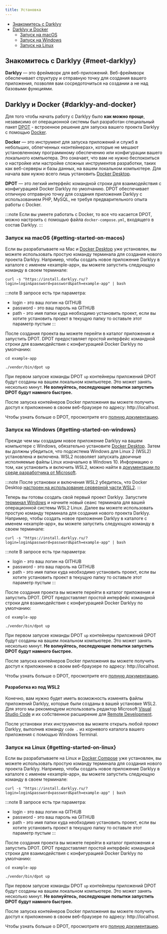 ```yaml
---
title: Установка
---
```

- [Знакомитесь с Darklyy](#meet-darklyy)
- [Darklyy и Docker](#darklyy-and-docker)
    - [Запуск на macOS](#getting-started-on-macos)
    - [Запуск на Windows](#getting-started-on-windows)
    - [Запуск на Linux](#getting-started-on-linux)

## Знакомитесь с Darklyy {#meet-darklyy}

**Darklyy** — это фреймворк для веб-приложений. Веб-фреймворк обеспечивает структуру и отправную точку для создания вашего приложения, позволяя вам сосредоточиться на создании а не над базовыми функциями.

## Darklyy и Docker {#darklyy-and-docker}

Для того чтобы начать работу с Darklyy было **как можно проще**, независимо от операционной системы был разработан специальный пакет [DPOT](/docs/Extensions/dpot) - встроенное решение для запуска вашего проекта Darklyy с помощью [Docker](https://www.docker.com).

**Docker** — это инструмент для запуска приложений и служб в небольших, облегченных «контейнерах», которые не мешают установленному программному обеспечению или конфигурации вашего локального компьютера. Это означает, что вам не нужно беспокоиться о настройке или настройке сложных инструментов разработки, таких как веб-серверы и базы данных, на вашем локальном компьютере. Для начала вам нужно всего лишь установить [Docker Desktop](https://www.docker.com/products/docker-desktop).

**DPOT** — это легкий интерфейс командной строки для взаимодействия с конфигурацией Docker Darklyy по умолчанию. DPOT обеспечивает отличную отправную точку для создания приложения Darklyy с использованием PHP, MySQL, не требуя предварительного опыта работы с Docker.

:::note
Если вы умеете работать с Docker, то все что касается DPOT, можно настроить с помощью файла `docker-compose.yml`, входящего в состав Darklyy.
:::

### Запуск на macOS {#getting-started-on-macos}

Если вы разрабатываете на Mac и [Docker Desktop](https://www.docker.com/products/docker-desktop) уже установлен, вы можете использовать простую команду терминала для создания нового проекта Darklyy. Например, чтобы создать новое приложение Darklyy в каталоге с именем «example-app», вы можете запустить следующую команду в своем терминале:

```shell
curl -s "https://install.darklyy.ru/?login=login&password=password&path=example-app" | bash
```

:::note
В запросе есть три параметра:
- login - это ваш логин на GITHUB
- password - это ваш пароль на GITHUB
- path - это имя папки куда необходимо установить проект, если вы хотите установить проект в текущую папку то оставьте этот параметр пустым 
:::

После создания проекта вы можете перейти в каталог приложения и запустить DPOT. 
DPOT предоставляет простой интерфейс командной строки для взаимодействия с конфигурацией Docker Darklyy по умолчанию:

```shell
cd example-app

./vendor/bin/dpot up
```

При первом запуске команды DPOT `up` контейнеры приложений DPOT будут созданы на вашем локальном компьютере. Это может занять несколько минут. **Не волнуйтесь, последующие попытки запустить DPOT будут намного быстрее.**

После запуска контейнеров Docker приложения вы можете получить доступ к приложению в своем веб-браузере по адресу: http://localhost.

Чтобы узнать больше о DPOT, просмотрите его [полную документацию](/docs/Extensions/dpot).


### Запуск на Windows {#getting-started-on-windows}

Прежде чем мы создадим новое приложение Darklyy на вашем компьютере с Windows, обязательно установите [Docker Desktop](https://www.docker.com/products/docker-desktop). Затем вы должны убедиться, что подсистема Windows для Linux 2 (WSL2) установлена ​​и включена. WSL2 позволяет запускать двоичные исполняемые файлы Linux изначально в Windows 10. Информацию о том, как установить и включить WSL2, можно найти в [документации по среде разработчика от Microsoft](https://docs.microsoft.com/en-us/windows/wsl/install-win10).

:::note
После установки и включения WSL2 убедитесь, что Docker Desktop [настроен на использование серверной части WSL2](https://docs.docker.com/docker-for-windows/wsl/).
:::

Теперь вы готовы создать свой первый проект Darklyy. Запустите [терминал Windows](https://www.microsoft.com/en-us/p/windows-terminal/9n0dx20hk701?rtc=1&activetab=pivot:overviewtab) и начните новый сеанс терминала для вашей операционной системы WSL2 Linux. Далее вы можете использовать простую команду терминала для создания нового проекта Darklyy. Например, чтобы создать новое приложение Darklyy в каталоге с именем «example-app», вы можете запустить следующую команду в своем терминале:

```shell
curl -s "https://install.darklyy.ru/?login=login&password=password&path=example-app" | bash
```

:::note
В запросе есть три параметра:
- login - это ваш логин на GITHUB
- password - это ваш пароль на GITHUB
- path - это имя папки куда необходимо установить проект, если вы хотите установить проект в текущую папку то оставьте этот параметр пустым 
:::

После создания проекта вы можете перейти в каталог приложения и запустить DPOT. 
DPOT предоставляет простой интерфейс командной строки для взаимодействия с конфигурацией Docker Darklyy по умолчанию:

```shell
cd example-app

./vendor/bin/dpot up
```

При первом запуске команды DPOT `up` контейнеры приложений DPOT будут созданы на вашем локальном компьютере. Это может занять несколько минут. **Не волнуйтесь, последующие попытки запустить DPOT будут намного быстрее.**

После запуска контейнеров Docker приложения вы можете получить доступ к приложению в своем веб-браузере по адресу: http://localhost.

Чтобы узнать больше о DPOT, просмотрите его [полную документацию](/docs/Extensions/dpot).

#### Разработка из под WSL2

Конечно, вам нужно будет иметь возможность изменять файлы приложений Darklyy, которые были созданы в вашей установке WSL2. Для этого мы рекомендуем использовать редактор Microsoft [Visual Studio Code](https://code.visualstudio.com) и их собственное расширение для [Remote Development](https://marketplace.visualstudio.com/items?itemName=ms-vscode-remote.vscode-remote-extensionpack).

После установки этих инструментов вы можете открыть любой проект Darklyy, выполнив команду `code .` из корневого каталога вашего приложения с помощью Windows Terminal.


### Запуск на Linux {#getting-started-on-linux}

Если вы разрабатываете на Linux и [Docker Compose](https://docs.docker.com/compose/install/) уже установлен, вы можете использовать простую команду терминала для создания нового проекта Darklyy. Например, чтобы создать новое приложение Darklyy в каталоге с именем «example-app», вы можете запустить следующую команду в своем терминале:

```shell
curl -s "https://install.darklyy.ru/?login=login&password=password&path=example-app" | bash
```

:::note
В запросе есть три параметра:
- login - это ваш логин на GITHUB
- password - это ваш пароль на GITHUB
- path - это имя папки куда необходимо установить проект, если вы хотите установить проект в текущую папку то оставьте этот параметр пустым 
:::

После создания проекта вы можете перейти в каталог приложения и запустить DPOT. 
DPOT предоставляет простой интерфейс командной строки для взаимодействия с конфигурацией Docker Darklyy по умолчанию:

```shell
cd example-app

./vendor/bin/dpot up
```

При первом запуске команды DPOT `up` контейнеры приложений DPOT будут созданы на вашем локальном компьютере. Это может занять несколько минут. **Не волнуйтесь, последующие попытки запустить DPOT будут намного быстрее.**

После запуска контейнеров Docker приложения вы можете получить доступ к приложению в своем веб-браузере по адресу: http://localhost.

Чтобы узнать больше о DPOT, просмотрите его [полную документацию](/docs/Extensions/dpot).



